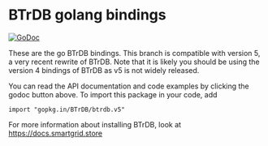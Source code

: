 BTrDB golang bindings
=====================

[![GoDoc](https://godoc.org/gopkg.in/btrdb.v5?status.svg)](http://godoc.org/gopkg.in/btrdb.v5)

These are the go BTrDB bindings. This branch is compatible with version 5, a very recent rewrite of BTrDB. Note that it is likely you should be using the version 4 bindings of BTrDB as v5 is not widely released.

You can read the API documentation and code examples by clicking the godoc button above. To import this package in your code, add

```
import "gopkg.in/BTrDB/btrdb.v5"
```

For more information about installing BTrDB, look at https://docs.smartgrid.store

